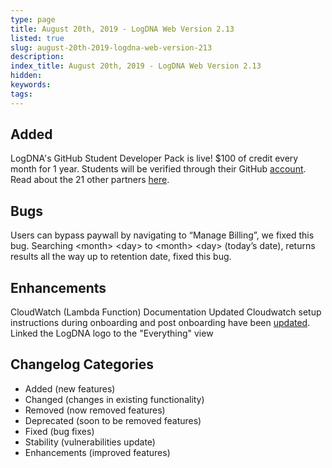 ```yaml
---
type: page
title: August 20th, 2019 - LogDNA Web Version 2.13
listed: true
slug: august-20th-2019-logdna-web-version-213
description: 
index_title: August 20th, 2019 - LogDNA Web Version 2.13
hidden: 
keywords: 
tags: 
---
```




## Added

LogDNA's GitHub Student Developer Pack is live! $100 of credit every month for 1 year.  Students will be verified through their GitHub [account](https://github.com/logdna?utf8=%E2%9C%93&q=student&type=&language=). Read about the 21 other partners [here](https://techcrunch.com/2019/08/20/github-adds-21-new-partners-to-its-free-student-developer-pack/).

##  Bugs

Users can bypass paywall by navigating to “Manage Billing”, we fixed this bug.
Searching &lt;month&gt; &lt;day&gt; to &lt;month&gt; &lt;day&gt; (today’s date), returns results all the way up to retention date, fixed this bug.

## Enhancements

CloudWatch (Lambda Function) Documentation Updated
Cloudwatch setup instructions during onboarding and post onboarding have been [updated](https://docs.logdna.com/docs/cloudwatch).
Linked the LogDNA logo to the "Everything" view


## Changelog Categories
* Added (new features)
* Changed (changes in existing functionality)
* Removed (now removed features)
* Deprecated (soon to be removed features)
* Fixed (bug fixes)
* Stability (vulnerabilities update)
* Enhancements (improved features)

